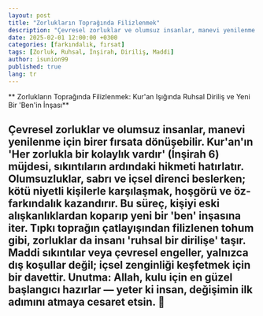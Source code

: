 ```yaml
---
layout: post
title: "Zorlukların Toprağında Filizlenmek"
description: "Çevresel zorluklar ve olumsuz insanlar, manevi yenilenme için birer fırsata dönüşebilir."
date: 2025-02-01 12:00:00 +0300
categories: [farkındalık, fırsat]
tags: [Zorluk, Ruhsal, İnşirah, Diriliş, Maddi]
author: isunion99
published: true
lang: tr
---
```


** Zorlukların Toprağında Filizlenmek: Kur'an Işığında Ruhsal Diriliş ve Yeni Bir 'Ben'in İnşası**

Çevresel zorluklar ve olumsuz insanlar, manevi yenilenme için birer fırsata dönüşebilir. Kur'an'ın 'Her zorlukla bir kolaylık vardır' (İnşirah 6) müjdesi, sıkıntıların ardındaki hikmeti hatırlatır. Olumsuzluklar, sabrı ve içsel direnci beslerken; kötü niyetli kişilerle karşılaşmak, hoşgörü ve öz-farkındalık kazandırır. Bu süreç, kişiyi eski alışkanlıklardan koparıp yeni bir 'ben' inşasına iter. Tıpkı toprağın çatlayışından filizlenen tohum gibi, zorluklar da insanı 'ruhsal bir dirilişe' taşır. Maddi sıkıntılar veya çevresel engeller, yalnızca dış koşullar değil; içsel zenginliği keşfetmek için bir davettir. Unutma: Allah, kulu için en güzel başlangıcı hazırlar — yeter ki insan, değişimin ilk adımını atmaya cesaret etsin. 🌱 
---

